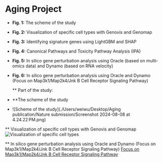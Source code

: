 # Aging Project

- **Fig. 1:** The scheme of the study  
- **Fig. 2:** Visualization of specific cell types with Genovis and Genomap  
- **Fig. 3:** Identifying signature genes using LightGBM and SHAP  
- **Fig. 4:** Canonical Pathways and Toxicity Pathway Analysis (IPA)  
- **Fig. 5:** In silico gene perturbation analysis using Oracle (based on multi-omics data) and Dynamo (based on RNA velocity)  
- **Fig. 6:** In silico gene perturbation analysis using Oracle and Dynamo (Focus on Map3k1/Map2k4/Jnk B Cell Receptor Signaling Pathway)

  ** Part of the study:
- **The scheme of the study
- ![Scheme of the study](./Users/weiwu/Desktop/Aging publication/Nature submission/Screenshot 2024-08-08 at 4.24.22 PM.png)  

** Visualization of specific cell types with Genovis and Genomap 
![Visualization of specific cell types](./images/fig2.png)  

** In silico gene perturbation analysis using Oracle and Dynamo (Focus on Map3k1/Map2k4/Jnk B Cell Receptor Signaling Pathway)
[Focus on Map3k1/Map2k4/Jnk B Cell Receptor Signaling Pathway](./images/fig6.png)  



